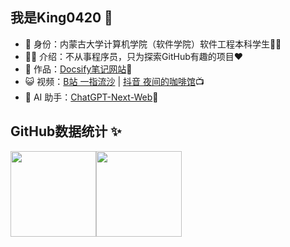 ## 我是King0420 👑

- 🐧 身份：内蒙古大学计算机学院（软件学院）软件工程本科学生👨‍🎓
- 👨‍💻 介绍：不从事程序员，只为探索GitHub有趣的项目❤️
- 🏡 作品：<a href="https://docsify-f1m.pages.dev/#/" target="_blank">Docsify笔记网站</a>📔
- 😺 视频：<a href="https://space.bilibili.com/485391621" target="_blank">B站 一指流沙</a> | [抖音 夜间的咖啡馆](https://v.douyin.com/iJ5ysCfk/)📺︎
- 🤖 AI 助手：<a target="_blank" href="https://chatgpt.qiaohao.xyz/">ChatGPT-Next-Web</a>🤟


## GitHub数据统计 ✨

<img align="center" height="137px" src="https://github-readme-stats.vercel.app/api?username=King0420&hide_title=true&hide_border=true&show_icons=true&include_all_commits=true&line_height=21&bg_color=0,EC6C6C,FFD479,FFFC79,73FA79&theme=graywhite&locale=cn" /><img align="center" height="137px" src="https://github-readme-stats.vercel.app/api/top-langs/?username=King0420&hide_title=true&hide_border=true&layout=compact&bg_color=0,73FA79,73FDFF,D783FF&theme=graywhite&locale=cn" />


